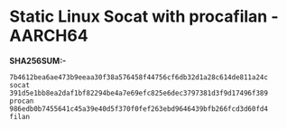 # Static Linux Socat with procafilan - AARCH64


**SHA256SUM:-**



```
7b4612bea6ae473b9eeaa30f38a576458f44756cf6db32d1a28c614de811a24c  socat
391d5e1bb8ea2daf1bf82294be4a7e69efc825e6dec3797381d3f9d17496f389  procan
986edb0b7455641c45a39e40d5f370f0fef263ebd9646439bfb266fcd3d60fd4  filan
```
